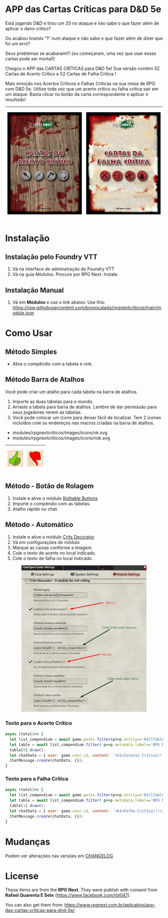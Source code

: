 # APP das Cartas Críticas para D&D 5e
Está jogando D&D e tirou um 20 no ataque e não sabe o que fazer além de aplicar o dano crítico?

Ou acabou tirando “1” num ataque e não sabe o que fazer além de dizer que foi um erro?

Seus problemas se acabaram!!! (ou começaram, uma vez que usar essas cartas pode ser mortal!)

Chegou o APP das CARTAS CRÍTICAS para D&D 5e! Sua versão contém 52 Cartas de Acerto Crítico e 52 Cartas de Falha Crítica !

Mais emoção nos Acertos Críticos e Falhas Críticas na sua mesa de RPG com D&D 5e. Utilize toda vez que um acerto crítico ou falha crítica sair em um ataque. Basta clicar no botão da carta correspondente e aplicar o resultado!

<table>
<thead>
  <tr>
    <th><p align="center">
  <img width="300" src="images/guide/acerto.jpg">
</p></th>
    <th><p align="center">
  <img width="300" src="images/guide/falha.jpg">
</p></th>
  </tr>
</thead>
</table>

# Instalação

## Instalação pelo Foundry VTT
1. Vá na interface de adminstração do Foundry VTT
2. Vá na guia Módulos. Procure por RPG Next. Instale.

## Instalação Manual
1. Vá em **Módulos** e use o link abaixo: 
Use this: https://raw.githubusercontent.com/brunocalado/rpgnextcriticos/main/module.json

# Como Usar

## Método Simples
- Abra o compêndio com a tabela e role.

## Método Barra de Atalhos
Você pode criar um atalho para cada tabela na barra de atalhos.
1. Importe as duas tabelas para o mundo.
2. Arraste a tabela para barra de atalhos. Lembre de dar permissão para seus jogadores verem as tabelas.
3. Você pode colocar um ícone para deixar fácil de localizar. Tem 2 ícones incluídos cole os endereços nas macros criadas na barra de atalhos.
- modules/rpgnextcriticos/images/icons/ok.svg
- modules/rpgnextcriticos/images/icons/nok.svg

<table>
<thead>
  <tr>
    <th><p align="center">
  <img width="50" src="images/icons/ok.png">
</p></th>
    <th><p align="center">
  <img width="50" src="images/icons/nok.png">
</p></th>
  </tr>
</thead>
</table>

## Método - Botão de Rolagem
1. Instale e ative o módulo [Rolltable Buttons](https://github.com/RaySSharma/fvtt-rolltable-buttons)
2. Importe o compêndio com as tabelas.
3. Atalho rápido no chat.

## Método - Automático
1. Instale e ative o módulo [Crits Decorator](https://gitlab.com/Nat-Faeeria/crit-decorator)
2. Vá em configurações do módulo
3. Marque as caixas conforme a imagem.
4. Cole o texto de acerto no local indicado.
5. Cole o texto de falha no local indicado.
<p align="center">
  <img width="400" src="images/guide/critdecoratorguide.jpg">
</p>

### Texto para o Acerto Crítico
```js
async (total)=> { 
  let list_compendium = await game.packs.filter(p=>p.entity=='RollTable');
  let table = await list_compendium.filter( p=>p.metadata.label=='RPG Next - Tabelas' )[0].getContent();
  table[0].draw();   
  let chatData = { user: game.user.id, content: `<h1>Sucesso Crítico!!!</h1>`, speaker: ChatMessage.getSpeaker()};
  ChatMessage.create(chatData, {});
}
```

### Texto para a Falha Crítica
```js
async (total)=> { 
  let list_compendium = await game.packs.filter(p=>p.entity=='RollTable');
  let table = await list_compendium.filter( p=>p.metadata.label=='RPG Next - Tabelas' )[0].getContent();
  table[1].draw();   
  let chatData = { user: game.user.id, content: `<h1>Falha Crítica!!!</h1>`, speaker: ChatMessage.getSpeaker()};
  ChatMessage.create(chatData, {});
}
```

# Mudanças
Podem ver alterações nas versões em [CHANGELOG](CHANGELOG.md)

# License
These items are from the **RPG Next**. They were publish with consent from **Rafael Quarenta E Sete** (https://www.facebook.com/rbl047).

You can also get them from: https://www.rpgnext.com.br/aplicativo/app-das-cartas-criticas-para-dnd-5e/